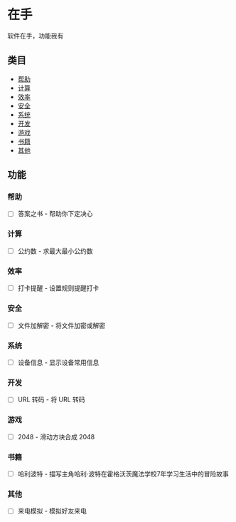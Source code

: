 # 在手

软件在手，功能我有

## 类目

- [帮助](#帮助)
- [计算](#计算)
- [效率](#效率)
- [安全](#安全)
- [系统](#系统)
- [开发](#开发)
- [游戏](#游戏)
- [书籍](#书籍)
- [其他](#其他)

## 功能

### 帮助

- [ ] 答案之书 - 帮助你下定决心

### 计算

- [ ] 公约数 - 求最大最小公约数

### 效率

- [ ] 打卡提醒 - 设置规则提醒打卡

### 安全

- [ ] 文件加解密 - 将文件加密或解密

### 系统

- [ ] 设备信息 - 显示设备常用信息

### 开发

- [ ] URL 转码 - 将 URL 转码

### 游戏

- [ ] 2048 - 滑动方块合成 2048

### 书籍

- [ ] 哈利波特 - 描写主角哈利·波特在霍格沃茨魔法学校7年学习生活中的冒险故事

### 其他

- [ ] 来电模拟 - 模拟好友来电
